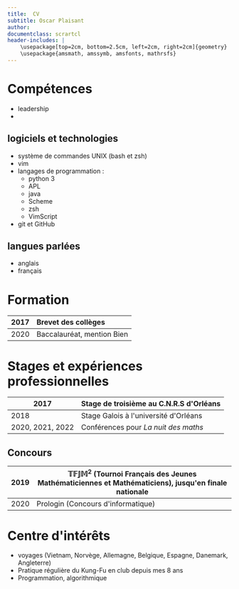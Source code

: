 ```yaml
---
title:  CV
subtitle: Oscar Plaisant
author: 
documentclass: scrartcl
header-includes: |
    \usepackage[top=2cm, bottom=2.5cm, left=2cm, right=2cm]{geometry}
    \usepackage{amsmath, amssymb, amsfonts, mathrsfs}
---
```



# Compétences

 - leadership
 - 

## logiciels et technologies

 - système de commandes UNIX (bash et zsh)
 - vim
 - langages de programmation :
     - python 3
     - APL
     - java
     - Scheme
     - zsh
     - VimScript
 - git et GitHub

## langues parlées

 - anglais
 - français


# Formation

| 2017 | Brevet des collèges          |
|:----:|:-----------------------------|
| 2020 | Baccalauréat, mention Bien   |

# Stages et expériences professionnelles

| 2017             | Stage de troisième au C.N.R.S d'Orléans |
|------------------|-----------------------------------------|
| 2018             | Stage Galois à l'université d'Orléans   |
| 2020, 2021, 2022 | Conférences pour _La nuit des maths_      |

## Concours

| 2019   | $\mathbb{T}\mathbb{F}\mathbb{J}\mathbb{M}^2$ (Tournoi Français des Jeunes Mathématiciennes et Mathématiciens), jusqu'en finale nationale |
|--------|---------------------------------------------------------------------------------------------------|
| 2020   | Prologin (Concours d'informatique)                                                                |

# Centre d'intérêts

 - voyages (Vietnam, Norvège, Allemagne, Belgique, Espagne, Danemark, Angleterre)
 - Pratique régulière du Kung-Fu en club depuis mes 8 ans
 - Programmation, algorithmique
